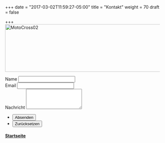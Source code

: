 +++
date = "2017-03-02T11:59:27-05:00"
title = "Kontakt"
weight = 70
draft = false

+++
<img src="/images/MotoCross/MotoCross02_teaser1.jpg" width="560" height="156" alt="MotoCross02">  


<form method="post" action="#">
    <div class="field half first">
        <label for="name">Name</label>
        <input type="text" name="name" id="name" />
    </div>
    <div class="field half">
        <label for="email">Email</label>
        <input type="text" name="email" id="email" />
    </div>
    <div class="field">
        <label for="message">Nachricht</label>
        <textarea name="message" id="message" rows="4"></textarea>
    </div>
    <ul class="actions">
        <li><input type="submit" value="Absenden" class="special" /></li>
        <li><input type="reset" value="Zurücksetzen" /></li>
    </ul>
</form>

#### [Startseite ](#) <i class="fa fa-arrow-up" aria-hidden="true"></i>